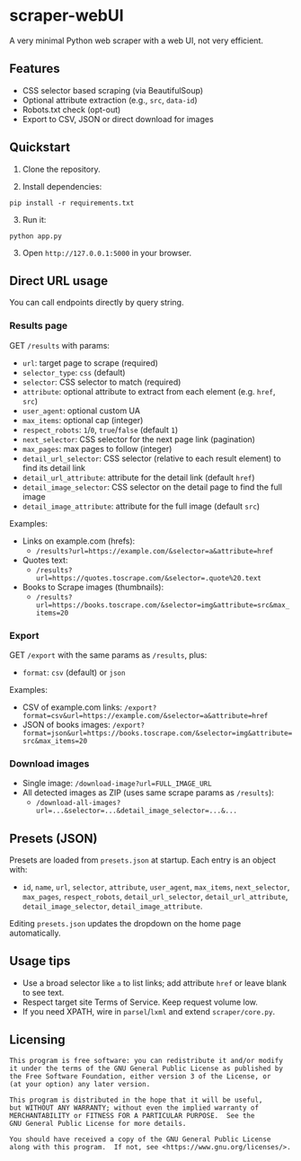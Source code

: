 # scraper-webUI

A very minimal Python web scraper with a web UI, not very efficient.

## Features

- CSS selector based scraping (via BeautifulSoup)
- Optional attribute extraction (e.g., `src`, `data-id`)
- Robots.txt check (opt-out)
- Export to CSV, JSON or direct download for images

## Quickstart

1. Clone the repository.

2. Install dependencies:

```
pip install -r requirements.txt
```

3. Run it:

```
python app.py
```

3. Open `http://127.0.0.1:5000` in your browser.

## Direct URL usage

You can call endpoints directly by query string.

### Results page
GET `/results` with params:

- `url`: target page to scrape (required)
- `selector_type`: `css` (default)
- `selector`: CSS selector to match (required)
- `attribute`: optional attribute to extract from each element (e.g. `href`, `src`)
- `user_agent`: optional custom UA
- `max_items`: optional cap (integer)
- `respect_robots`: `1`/`0`, `true`/`false` (default `1`)
- `next_selector`: CSS selector for the next page link (pagination)
- `max_pages`: max pages to follow (integer)
- `detail_url_selector`: CSS selector (relative to each result element) to find its detail link
- `detail_url_attribute`: attribute for the detail link (default `href`)
- `detail_image_selector`: CSS selector on the detail page to find the full image
- `detail_image_attribute`: attribute for the full image (default `src`)

Examples:

- Links on example.com (hrefs):
  - `/results?url=https://example.com/&selector=a&attribute=href`
- Quotes text:
  - `/results?url=https://quotes.toscrape.com/&selector=.quote%20.text`
- Books to Scrape images (thumbnails):
  - `/results?url=https://books.toscrape.com/&selector=img&attribute=src&max_items=20`

### Export

GET `/export` with the same params as `/results`, plus:

- `format`: `csv` (default) or `json`

Examples:

- CSV of example.com links: `/export?format=csv&url=https://example.com/&selector=a&attribute=href`
- JSON of books images: `/export?format=json&url=https://books.toscrape.com/&selector=img&attribute=src&max_items=20`

### Download images

- Single image: `/download-image?url=FULL_IMAGE_URL`
- All detected images as ZIP (uses same scrape params as `/results`):
  - `/download-all-images?url=...&selector=...&detail_image_selector=...&...`

## Presets (JSON)

Presets are loaded from `presets.json` at startup. Each entry is an object with:

- `id`, `name`, `url`, `selector`, `attribute`, `user_agent`, `max_items`,
  `next_selector`, `max_pages`, `respect_robots`, `detail_url_selector`,
  `detail_url_attribute`, `detail_image_selector`, `detail_image_attribute`.

Editing `presets.json` updates the dropdown on the home page automatically.

## Usage tips

- Use a broad selector like `a` to list links; add attribute `href` or leave blank to see text.
- Respect target site Terms of Service. Keep request volume low.
- If you need XPATH, wire in `parsel`/`lxml` and extend `scraper/core.py`.

## Licensing
```
This program is free software: you can redistribute it and/or modify
it under the terms of the GNU General Public License as published by
the Free Software Foundation, either version 3 of the License, or
(at your option) any later version.

This program is distributed in the hope that it will be useful,
but WITHOUT ANY WARRANTY; without even the implied warranty of
MERCHANTABILITY or FITNESS FOR A PARTICULAR PURPOSE.  See the
GNU General Public License for more details.

You should have received a copy of the GNU General Public License
along with this program.  If not, see <https://www.gnu.org/licenses/>.
```
